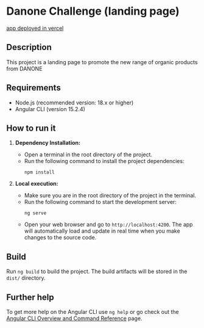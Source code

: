 # Danone Challenge (landing page)

[app deployed in vercel](https://danone-challenge.vercel.app/home)

## Description

This project is a landing page to promote the new range of organic products from DANONE

## Requirements

- Node.js (recommended version: 18.x or higher)
- Angular CLI (version 15.2.4)

## How to run it

1. **Dependency Installation:**

   - Open a terminal in the root directory of the project.
   - Run the following command to install the project dependencies:
     ```
     npm install
     ```

2. **Local execution:**
   - Make sure you are in the root directory of the project in the terminal.
   - Run the following command to start the development server:
     ```
     ng serve
     ```
   - Open your web browser and go to `http://localhost:4200`. The app will automatically load and update in real time when you make changes to the source code.

## Build

Run `ng build` to build the project. The build artifacts will be stored in the `dist/` directory.

## Further help

To get more help on the Angular CLI use `ng help` or go check out the [Angular CLI Overview and Command Reference](https://angular.io/cli) page.
